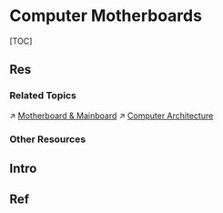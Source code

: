 # Computer Motherboards

[TOC]



## Res
### Related Topics
↗ [Motherboard & Mainboard](../../../👷🏾‍♂️%20Computer%20(Host)%20System/Computer%20Architecture/Computer%20Microarchitectures%20(Computer%20Organization)%20&%20von%20Neumann%20Model/Motherboard%20&%20Mainboard.md)
↗ [Computer Architecture](../../../👷🏾‍♂️%20Computer%20(Host)%20System/Computer%20Architecture/Computer%20Architecture.md)


### Other Resources



## Intro



## Ref
